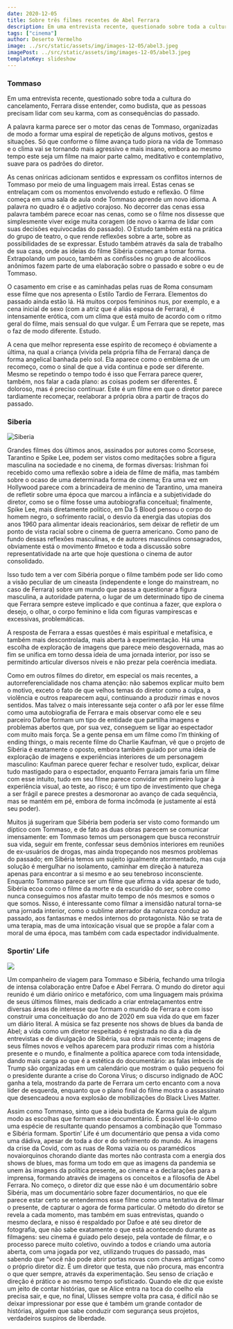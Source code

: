 ```yaml
---
date: 2020-12-05
title: Sobre três filmes recentes de Abel Ferrara
description: Em uma entrevista recente, questionado sobre toda a cultura do cancelamento...
tags: ["cinema"]
author: Deserto Vermelho
image: ../src/static/assets/img/images-12-05/abel3.jpeg
imagePost: ../src/static/assets/img/images-12-05/abel3.jpeg
templateKey: slideshow
---
```


### Tommaso

Em uma entrevista recente, questionado sobre toda a cultura do cancelamento, Ferrara disse entender, como budista, que as pessoas precisam lidar com seu karma, com as consequências do passado.

A palavra karma parece ser o motor das cenas de Tommaso, organizadas de modo a formar uma espiral de repetição de alguns motivos, gestos e situações. Só que conforme o filme avança tudo piora na vida de Tommaso e o clima vai se tornando mais agressivo e mais insano, embora ao mesmo tempo este seja um filme na maior parte calmo, meditativo e contemplativo, suave para os padrões do diretor.

As cenas oníricas adicionam sentidos e expressam os conflitos internos de Tommaso por meio de uma linguagem mais irreal. Estas cenas se entrelaçam com os momentos envolvendo estudo e reflexão. O filme começa em uma sala de aula onde Tommaso aprende um novo idioma. A palavra no quadro é o adjetivo corajoso. No decorrer das cenas essa palavra também parece ecoar nas cenas, como se o filme nos dissesse que simplesmente viver exige muita coragem (de novo o karma de lidar com suas decisões equivocadas do passado). O Estudo também está na prática do grupo de teatro, o que rende reflexões sobre a arte, sobre as possibilidades de se expressar. Estudo também através da sala de trabalho de sua casa, onde as ideias do filme Sibéria começam a tomar forma. Extrapolando um pouco, também as confissões no grupo de alcoólicos anônimos fazem parte de uma elaboração sobre o passado e sobre o eu de Tommaso.

O casamento em crise e as caminhadas pelas ruas de Roma consumam esse filme que nos apresenta o Estilo Tardio de Ferrara. Elementos do passado ainda estão lá. Há muitos corpos femininos nus, por exemplo, e a cena inicial de sexo (com a atriz que é aliás esposa de Ferrara), é intensamente erótica, com um clima que está muito de acordo com o ritmo geral do filme, mais sensual do que vulgar. É um Ferrara que se repete, mas o faz de modo diferente. Estudo.

A cena que melhor representa esse espírito de recomeço é obviamente a última, na qual a criança (vivida pela própria filha de Ferrara) dança de forma angelical banhada pelo sol. Ela aparece como o emblema de um recomeço, como o sinal de que a vida continua e pode ser diferente. Mesmo se repetindo o tempo todo é isso que Ferrara parece querer, também, nos falar a cada plano: as coisas podem ser diferentes. É doloroso, mas é preciso continuar. Este é um filme em que o diretor parece tardiamente recomeçar, reelaborar a própria obra a partir de traços do passado.

### Siberia

![Siberia](https://i.imgur.com/RS6HbI1.jpg)


Grandes filmes dos últimos anos, assinados por autores como Scorsese, Tarantino e Spike Lee, podem ser vistos como meditações sobre a figura masculina na sociedade e no cinema, de formas diversas: Irishman foi recebido como uma reflexão sobre a ideia de filme de máfia, mas também sobre o ocaso de uma determinada forma de cinema; Era uma vez em Hollywood parece com a brincadeira de menino de Tarantino, uma maneira de refletir sobre uma época que marcou a infância e a subjetividade do diretor, como se o filme fosse uma autobiografia conceitual; finalmente, Spike Lee, mais diretamente político, em Da 5 Blood pensou o corpo do homem negro, o sofrimento racial, o desvio da energia das utopias dos anos 1960 para alimentar ideais reacionários, sem deixar de refletir de um ponto de vista racial sobre o cinema de guerra americano. Como pano de fundo dessas reflexões masculinas, e de autores masculinos consagrados, obviamente está o movimento #metoo e toda a discussão sobre representatividade na arte que hoje questiona o cinema de autor consolidado.

Isso tudo tem a ver com Sibéria porque o filme também pode ser lido como a visão peculiar de um cineasta (independente e longe do mainstream, no caso de Ferrara) sobre um mundo que passa a questionar a figura masculina, a autoridade paterna, o lugar de um determinado tipo de cinema que Ferrara sempre esteve implicado e que continua a fazer, que explora o desejo, o olhar, o corpo feminino e lida com figuras vampirescas e excessivas, problemáticas.

A resposta de Ferrara a essas questões é mais espiritual e metafísica, e também mais descontrolada, mais aberta à experimentação. Há uma escolha de exploração de imagens que parece meio desgovernada, mas ao fim se unifica em torno dessa ideia de uma jornada interior, por isso se permitindo articular diversos níveis e não prezar pela coerência imediata.

Como em outros filmes do diretor, em especial os mais recentes, a autorreferencialidade nos chama atenção: não sabemos explicar muito bem o motivo, exceto o fato de que velhos temas do diretor como a culpa, a violência e outros reaparecem aqui, continuando a produzir rimas e novos sentidos. Mas talvez o mais interessante seja conter o afã por ler esse filme como uma autobiografia de Ferrara e mais observar como ele e seu parceiro Dafoe formam um tipo de entidade que partilha imagens e problemas abertos que, por sua vez, conseguem se ligar ao espectador com muito mais força. Se a gente pensa em um filme como I’m thinking of ending things, o mais recente filme do Charlie Kaufman, vê que o projeto de Sibéria é exatamente o oposto, embora também guiado por uma ideia de exploração de imagens e experiências interiores de um personagem masculino: Kaufman parece querer fechar e resolver tudo, explicar, deixar tudo mastigado para o espectador, enquanto Ferrara jamais faria um filme com esse intuito, tudo em seu filme parece convidar em primeiro lugar à experiência visual, ao teste, ao risco; é um tipo de investimento que chega a ser frágil e parece prestes a desmoronar ao avanço de cada sequência, mas se mantém em pé, embora de forma incômoda (e justamente aí está seu poder).

Muitos já sugeriram que Sibéria bem poderia ser visto como formando um díptico com Tommaso, e de fato as duas obras parecem se comunicar imensamente: em Tommaso temos um personagem que busca reconstruir sua vida, seguir em frente, confessar seus demônios interiores em reuniões de ex-usuários de drogas, mas ainda tropeçando nos mesmos problemas do passado; em Sibéria temos um sujeito igualmente atormentado, mas cuja solução é mergulhar no isolamento, caminhar em direção à natureza apenas para encontrar a si mesmo e ao seu tenebroso inconsciente. Enquanto Tommaso parece ser um filme que afirma a vida apesar de tudo, Sibéria ecoa como o filme da morte e da escuridão do ser, sobre como nunca conseguimos nos afastar muito tempo de nós mesmos e somos o que somos. Nisso, é interessante como filmar a imensidão natural torna-se uma jornada interior, como o sublime aterrador da natureza conduz ao passado, aos fantasmas e medos internos do protagonista. Não se trata de uma terapia, mas de uma intoxicação visual que se propõe a falar com a moral de uma época, mas também com cada espectador individualmente.

### Sportin’ Life

![](https://i.imgur.com/TCgQddp.jpg)

Um companheiro de viagem para Tommaso e Sibéria, fechando uma trilogia de intensa colaboração entre Dafoe e Abel Ferrara. O mundo do diretor aqui reunido é um diário onírico e metafórico, com uma linguagem mais próxima de seus últimos filmes, mais dedicado a criar entrelaçamentos entre diversas áreas de interesse que formam o mundo de Ferrara e com isso construir uma conceituação do ano de 2020 em sua vida do que em fazer um diário literal. A música se faz presente nos shows de blues da banda de Abel; a vida como um diretor respeitado é registrada no dia a dia de entrevistas e de divulgação de Sibéria, sua obra mais recente; imagens de seus filmes novos e velhos aparecem para produzir rimas com a história presente e o mundo, e finalmente a política aparece com toda intensidade, dando mais carga ao que é a estética do documentário: as falas imbecis de Trump são organizadas em um calendário que mostram o quão pequeno foi o presidente durante a crise do Corona Vírus; o discurso indignado de AOC ganha a tela, mostrando da parte de Ferrara um certo encanto com a nova líder de esquerda, enquanto que o plano final do filme mostra o assassinato que desencadeou a nova explosão de mobilizações do Black Lives Matter.

Assim como Tommaso, sinto que a ideia budista de Karma guia de algum modo as escolhas que formam esse documentário. É possível lê-lo como uma espécie de resultante quando pensamos a combinação que Tommaso e Sibéria formam. Sportin’ Life é um documentário que pensa a vida como uma dádiva, apesar de toda a dor e do sofrimento do mundo. As imagens da crise da Covid, com as ruas de Roma vazia ou os paramédicos novaiorquinos chorando diante das mortes não contrasta com a energia dos shows de blues, mas forma um todo em que as imagens da pandemia se unem às imagens da política presente, ao cinema e a declarações para a imprensa, formando através de imagens os conceitos e a filosofia de Abel Ferrara. No começo, o diretor diz que esse não é um documentário sobre Sibéria, mas um documentário sobre fazer documentários, no que ele parece estar certo se entendermos esse filme como uma tentativa de filmar o presente, de capturar o agora de forma particular. O método do diretor se revela a cada momento, mas também em suas entrevistas, quando o mesmo declara, e nisso é respaldado por Dafoe e até seu diretor de fotografia, que não sabe exatamente o que está acontecendo durante as filmagens: seu cinema é guiado pelo desejo, pela vontade de filmar, e o processo parece muito coletivo, ouvindo a todos e criando uma autoria aberta, com uma jogada por vez, utilizando truques do passado, mas sabendo que “você não pode abrir portas novas com chaves antigas” como o próprio diretor diz. É um diretor que testa, que não procura, mas encontra o que quer sempre, através da experimentação. Seu senso de criação e direção é prático e ao mesmo tempo sofisticado. Quando ele diz que existe um jeito de contar histórias, que se Alice entra na toca do coelho ela precisa sair, e que, no final, Ulisses sempre volta pra casa, é difícil não se deixar impressionar por esse que é também um grande contador de histórias, alguém que sabe conduzir com segurança seus projetos, verdadeiros suspiros de liberdade.